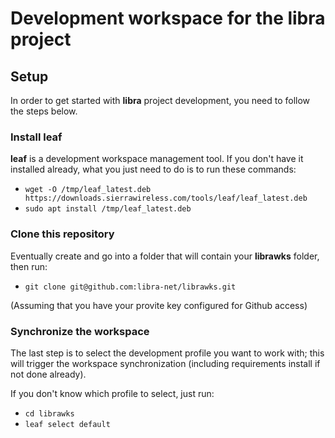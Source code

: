 # Development workspace for the libra project

## Setup

In order to get started with **libra** project development, you need to follow the steps below.

### Install leaf

**leaf** is a development workspace management tool.
If you don't have it installed already, what you just need to do is to run these commands:

* `wget -O /tmp/leaf_latest.deb https://downloads.sierrawireless.com/tools/leaf/leaf_latest.deb`
* `sudo apt install /tmp/leaf_latest.deb`

### Clone this repository

Eventually create and go into a folder that will contain your **librawks** folder, then run:

* `git clone git@github.com:libra-net/librawks.git`

(Assuming that you have your provite key configured for Github access)

### Synchronize the workspace

The last step is to select the development profile you want to work with; this will trigger
the workspace synchronization (including requirements install if not done already).

If you don't know which profile to select, just run:

* `cd librawks`
* `leaf select default`
